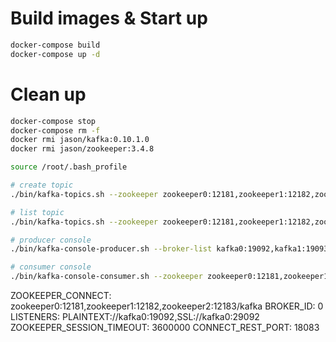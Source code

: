 

# Build images & Start up
```bash
docker-compose build
docker-compose up -d
```

# Clean up
```bash
docker-compose stop
docker-compose rm -f
docker rmi jason/kafka:0.10.1.0
docker rmi jason/zookeeper:3.4.8
```


```bash
source /root/.bash_profile

# create topic
./bin/kafka-topics.sh --zookeeper zookeeper0:12181,zookeeper1:12182,zookeeper2:12183 --topic test1 --replication-factor 2 --partitions 3 --create

# list topic
./bin/kafka-topics.sh --zookeeper zookeeper0:12181,zookeeper1:12182,zookeeper2:12183 --list

# producer console
./bin/kafka-console-producer.sh --broker-list kafka0:19092,kafka1:19093,kafka2:19094 --topic test1

# consumer console
./bin/kafka-console-consumer.sh --zookeeper zookeeper0:12181,zookeeper1:12182,zookeeper2:12183 --topic test1 --from-begining
```

ZOOKEEPER_CONNECT: zookeeper0:12181,zookeeper1:12182,zookeeper2:12183/kafka
BROKER_ID: 0
LISTENERS: PLAINTEXT://kafka0:19092,SSL://kafka0:29092
ZOOKEEPER_SESSION_TIMEOUT: 3600000
CONNECT_REST_PORT: 18083


